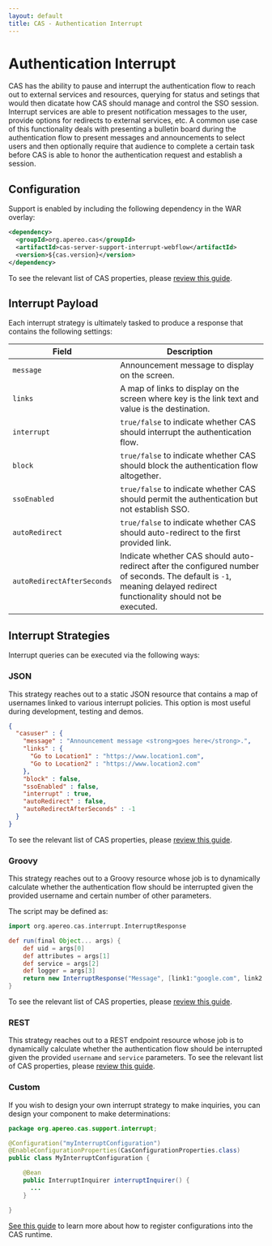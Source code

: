 ```yaml
---
layout: default
title: CAS - Authentication Interrupt
---
```


# Authentication Interrupt

CAS has the ability to pause and interrupt the authentication flow to reach out to external services and resources, querying for status and setings that would then dicatate how CAS should manage and control the SSO session. Interrupt services are able to present notification messages to the user, provide options for redirects to external services, etc. A common use case of this functionality deals with presenting a bulletin board during the authentication flow to present messages and announcements to select users and then optionally require that audience to complete a certain task before CAS is able to honor the authentication request and establish a session.

## Configuration

Support is enabled by including the following dependency in the WAR overlay:

```xml
<dependency>
  <groupId>org.apereo.cas</groupId>
  <artifactId>cas-server-support-interrupt-webflow</artifactId>
  <version>${cas.version}</version>
</dependency>
```

To see the relevant list of CAS properties, please [review this guide](Configuration-Properties.html#authentication-interrupt).

## Interrupt Payload

Each interrupt strategy is ultimately tasked to produce a response that contains the following settings:

| Field                      | Description
|----------------------------|---------------------------------------------------------------------------------
| `message`                  | Announcement message to display on the screen.
| `links`                     | A map of links to display on the screen where key is the link text and value is the destination.
| `interrupt`                | `true/false` to indicate whether CAS should interrupt the authentication flow.
| `block`                    | `true/false` to indicate whether CAS should block the authentication flow altogether.
| `ssoEnabled`               | `true/false` to indicate whether CAS should permit the authentication but not establish SSO.
| `autoRedirect`             | `true/false` to indicate whether CAS should auto-redirect to the first provided link.
| `autoRedirectAfterSeconds` | Indicate whether CAS should auto-redirect after the configured number of seconds. The default is `-1`, meaning delayed redirect functionality should not be executed.

## Interrupt Strategies

Interrupt queries can be executed via the following ways:

### JSON

This strategy reaches out to a static JSON resource that contains a map of usernames linked to various interrupt policies.
This option is most useful during development, testing and demos.

```json
{
  "casuser" : {
    "message" : "Announcement message <strong>goes here</strong>.",
    "links" : {
      "Go to Location1" : "https://www.location1.com",
      "Go to Location2" : "https://www.location2.com"
    },
    "block" : false,
    "ssoEnabled" : false,
    "interrupt" : true,
    "autoRedirect" : false,
    "autoRedirectAfterSeconds" : -1
  }
}
```

To see the relevant list of CAS properties, please [review this guide](Configuration-Properties.html#authentication-interrupt-json).

### Groovy

This strategy reaches out to a Groovy resource whose job is to dynamically calculate whether the authentication flow should be interrupted given the provided username and certain number of other parameters.

The script may be defined as:

```groovy
import org.apereo.cas.interrupt.InterruptResponse

def run(final Object... args) {
    def uid = args[0]
    def attributes = args[1]
    def service = args[2]
    def logger = args[3]
    return new InterruptResponse("Message", [link1:"google.com", link2:"yahoo.com"], false, true)
}
```

To see the relevant list of CAS properties, please [review this guide](Configuration-Properties.html#authentication-interrupt-groovy).

### REST

This strategy reaches out to a REST endpoint resource whose job is to dynamically calculate whether the authentication flow should be interrupted given the provided `username` and `service` parameters. To see the relevant list of CAS properties, please [review this guide](Configuration-Properties.html#authentication-interrupt-rest).

### Custom

If you wish to design your own interrupt strategy to make inquiries, you can design your component to make determinations:

```java
package org.apereo.cas.support.interrupt;

@Configuration("myInterruptConfiguration")
@EnableConfigurationProperties(CasConfigurationProperties.class)
public class MyInterruptConfiguration {

    @Bean
    public InterruptInquirer interruptInquirer() {
      ...
    }

}
```

[See this guide](Configuration-Management-Extensions.html) to learn more about how to register configurations into the CAS runtime.
